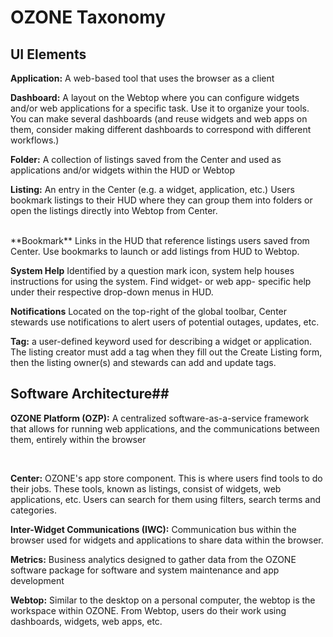 # OZONE Taxonomy #
## UI Elements ##

**Application:** A web-based tool that uses the browser as a client

**Dashboard:** A layout on the Webtop where you can configure widgets and/or web applications for a specific task. Use it to organize your tools. You can make several dashboards (and reuse widgets and web apps on them, consider making different dashboards to correspond with different workflows.) 

**Folder:** A collection of listings saved from the Center and used as applications and/or widgets within the HUD or Webtop

**Listing:**  An entry in the Center (e.g. a widget, application, etc.) Users bookmark listings to their HUD where they can group them into folders or open the listings directly into Webtop from Center. 

<br>
**Bookmark** Links in the HUD that reference listings users saved from Center. Use bookmarks to launch or add listings from HUD to Webtop. 

**System Help** Identified by a question mark icon, system help houses instructions for using the system. Find widget- or web app- specific help under their respective drop-down menus in HUD. 

**Notifications** Located on the top-right of the global toolbar, Center stewards use notifications to alert users of potential outages, updates, etc.

**Tag:**  a user-defined keyword used for describing a widget or application. The listing creator must add a tag when they fill out the Create Listing form, then the listing owner(s) and stewards can add and update tags. 



## Software Architecture##

**OZONE Platform (OZP):** A centralized software-as-a-service framework that allows for running web applications, and the communications between them, entirely within the browser 

<br>

**Center:** OZONE's app store component. This is where users find tools to do their jobs. These tools, known as listings, consist of widgets, web applications, etc. Users can search for them using filters, search terms and categories. 

**Inter-Widget Communications (IWC):**  Communication bus within the browser used for widgets and applications to share data within the browser.

**Metrics:** Business analytics designed to gather data from the OZONE software package for software and system maintenance and app development

**Webtop:** Similar to the desktop on a personal computer, the webtop is the workspace within OZONE. From Webtop, users do their work using dashboards, widgets, web apps, etc.

